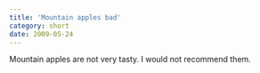 ```yaml
---
title: 'Mountain apples bad'
category: short
date: 2009-05-24
---
```


Mountain apples are not very tasty. I would not recommend them.